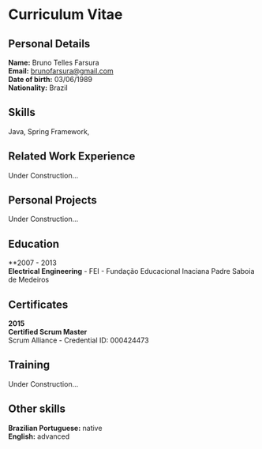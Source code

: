 # Curriculum Vitae

## Personal Details

**Name:** Bruno Telles Farsura <br>
**Email:** brunofarsura@gmail.com  <br>
**Date of birth:** 03/06/1989  <br>
**Nationality:** Brazil  <br>

## Skills

Java, Spring Framework, 

## Related Work Experience

Under Construction...

## Personal Projects

Under Construction...

## Education

**2007 - 2013 <br>
**Electrical Engineering** - FEI - Fundação Educacional Inaciana Padre Saboia de Medeiros

## Certificates

**2015**<br>
**Certified Scrum Master** <br>
Scrum Alliance - Credential ID: 000424473

## Training

Under Construction...

## Other skills

**Brazilian Portuguese:** native <br>
**English:** advanced <br>
